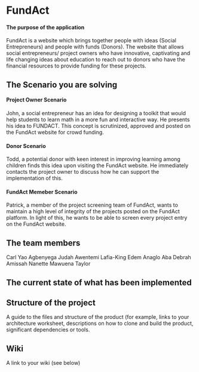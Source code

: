 FundAct
=======
####	The purpose of the application
FundAct is a website which brings together people with ideas (Social Entrepreneurs) and people with funds (Donors). The website that allows social entrepreneurs/ project owners who have innovative, captivating and life changing ideas about education to reach out to donors who have the financial resources to provide funding for these projects.

## The Scenario you are solving
#### Project Owner Scenario
John, a social entrepreneur has an idea for designing a toolkit that would help students to learn math in a more fun and interactive way. He presents his idea to FUNDACT. This concept is scrutinized, approved and posted on the FundAct website for crowd funding.

#### Donor Scenario
Todd, a potential donor with keen interest in improving learning among children finds this idea upon visiting the FundAct website. He immediately contacts the project owner to discuss how he can support the implementation of this.

#### FundAct Memeber Scenario
Patrick, a member of the project screening team of FundAct, wants to maintain a high level of integrity of the projects posted on the FundAct platform. In light of this, he wants to be able to screen every project entry on the FundAct website.

## The team members
Carl Yao Agbenyega
Judah Awentemi Lafia-King
Edem Anaglo
Aba Debrah Amissah
Nanette Mawuena Taylor

## The current state of what has been implemented


## Structure of the project
A guide to the files and structure of the product (for example, links to your architecture worksheet, descriptions on how to clone and build the product, significant dependencies or tools.

## Wiki
A link to your wiki (see below)
